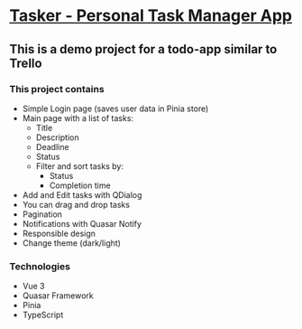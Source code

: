 # [Tasker - Personal Task Manager App](https://takser-krei.vercel.app)

## This is a demo project for a todo-app similar to Trello

### This project contains

- Simple Login page (saves user data in Pinia store)
- Main page with a list of tasks:
  - Title
  - Description
  - Deadline
  - Status
  - Filter and sort tasks by:
    - Status
    - Completion time
- Add and Edit tasks with QDialog
- You can drag and drop tasks
- Pagination
- Notifications with Quasar Notify
- Responsible design
- Change theme (dark/light)

### Technologies

- Vue 3
- Quasar Framework
- Pinia
- TypeScript
